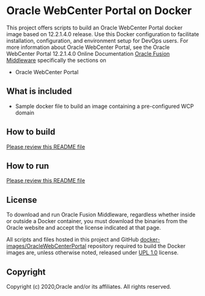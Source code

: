 Oracle WebCenter Portal  on Docker
==============================

This project offers scripts to build an Oracle WebCenter Portal docker image based on 12.2.1.4.0 release. Use this Docker configuration to facilitate installation, configuration, and environment setup for DevOps users. For more information about Oracle WebCenter Portal, see the Oracle WebCenter Portal 12.2.1.4.0 Online Documentation [Oracle Fusion Middleware](http://www.oracle.com/technetwork/middleware/fusion-middleware/overview/index.html) specifically the sections on
- Oracle WebCenter Portal

## What is included
- Sample docker file to build an image containing a pre-configured WCP domain

## How to build
[Please review this README file](dockerfiles/README.md)

## How to run
[Please review this README file](dockerfiles/12.2.1.4/README.md)

## License
To download and run Oracle Fusion Middleware, regardless whether inside or outside a Docker container, you must download the binaries from the Oracle website and accept the license indicated at that page.

All scripts and files hosted in this project and GitHub [docker-images/OracleWebCenterPortal](./) repository required to build the Docker images are, unless otherwise noted, released under [UPL 1.0](https://oss.oracle.com/licenses/upl/) license.

## Copyright
Copyright (c) 2020,Oracle and/or its affiliates. All rights reserved.

